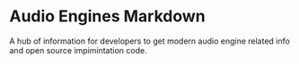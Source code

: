 # Audio Engines Markdown
A hub of information for developers to get modern audio engine related info and open source impimintation code.


